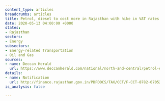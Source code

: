 ```yaml
---
content_type: articles
breadcrumbs: articles
title: Petrol, diesel to cost more in Rajasthan with hike in VAT rates
date: 2020-05-13 04:00:00 +0000
states:
- Rajasthan
sectors:
- Energy
subsectors:
- Energy-related Transportation
- Oil and Gas
sources:
- name: Deccan Herald
  url: https://www.deccanherald.com/national/north-and-central/petrol-diesel-to-cost-more-in-rajasthan-with-hike-in-vat-rates-834861.html
details:
- name: Notification
  url: http://finance.rajasthan.gov.in/PDFDOCS/TAX/CCT/F-CCT-8782-07052020.pdf
is_analysis: false

---
```


